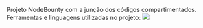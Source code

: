 Projeto NodeBounty com a junção dos códigos compartimentados.
Ferramentas e linguagens utilizadas no projeto:
<img src = "https://img.shields.io/badge/Java-ED8B00?style=for-the-badge&logo=openjdk&logoColor=white"/>
